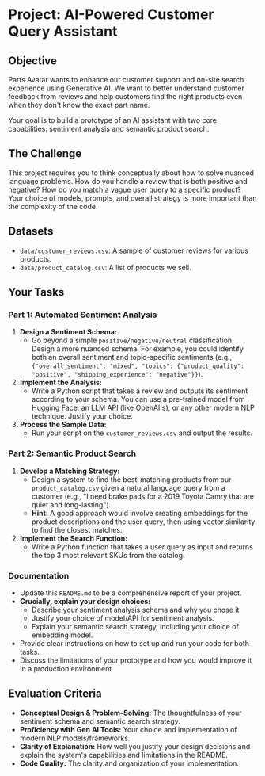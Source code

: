 
# Project: AI-Powered Customer Query Assistant

## Objective
Parts Avatar wants to enhance our customer support and on-site search experience using Generative AI. We want to better understand customer feedback from reviews and help customers find the right products even when they don't know the exact part name.

Your goal is to build a prototype of an AI assistant with two core capabilities: sentiment analysis and semantic product search.

## The Challenge
This project requires you to think conceptually about how to solve nuanced language problems. How do you handle a review that is both positive and negative? How do you match a vague user query to a specific product? Your choice of models, prompts, and overall strategy is more important than the complexity of the code.

## Datasets
* `data/customer_reviews.csv`: A sample of customer reviews for various products.
* `data/product_catalog.csv`: A list of products we sell.

## Your Tasks

### Part 1: Automated Sentiment Analysis
1.  **Design a Sentiment Schema:**
    * Go beyond a simple `positive/negative/neutral` classification. Design a more nuanced schema. For example, you could identify both an overall sentiment and topic-specific sentiments (e.g., `{"overall_sentiment": "mixed", "topics": {"product_quality": "positive", "shipping_experience": "negative"}}`).
2.  **Implement the Analysis:**
    * Write a Python script that takes a review and outputs its sentiment according to your schema. You can use a pre-trained model from Hugging Face, an LLM API (like OpenAI's), or any other modern NLP technique. Justify your choice.
3.  **Process the Sample Data:**
    * Run your script on the `customer_reviews.csv` and output the results.

### Part 2: Semantic Product Search
1.  **Develop a Matching Strategy:**
    * Design a system to find the best-matching products from our `product_catalog.csv` given a natural language query from a customer (e.g., "I need brake pads for a 2019 Toyota Camry that are quiet and long-lasting").
    * **Hint:** A good approach would involve creating embeddings for the product descriptions and the user query, then using vector similarity to find the closest matches.
2.  **Implement the Search Function:**
    * Write a Python function that takes a user query as input and returns the top 3 most relevant SKUs from the catalog.

### Documentation
* Update this `README.md` to be a comprehensive report of your project.
* **Crucially, explain your design choices:**
    * Describe your sentiment analysis schema and why you chose it.
    * Justify your choice of model/API for sentiment analysis.
    * Explain your semantic search strategy, including your choice of embedding model.
* Provide clear instructions on how to set up and run your code for both tasks.
* Discuss the limitations of your prototype and how you would improve it in a production environment.

## Evaluation Criteria
* **Conceptual Design & Problem-Solving:** The thoughtfulness of your sentiment schema and semantic search strategy.
* **Proficiency with Gen AI Tools:** Your choice and implementation of modern NLP models/frameworks.
* **Clarity of Explanation:** How well you justify your design decisions and explain the system's capabilities and limitations in the README.
* **Code Quality:** The clarity and organization of your implementation.
